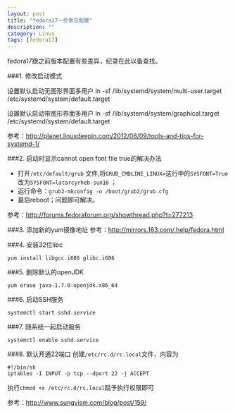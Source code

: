 ```yaml
---
layout: post
title: "fedora17一些常见配置"
description: ""
category: Linux
tags: [fedora17]
---
```

fedora17跟之前版本配置有些差异，纪录在此以备查找。

###1. 修改启动模式 

设置默认启动无图形界面多用户 
	ln -sf /lib/systemd/system/multi-user.target /etc/systemd/system/default.target  

设置默认启动带图形界面多用户 
	ln -sf /lib/systemd/system/graphical.target /etc/systemd/system/default.target  

参考：<http://planet.linuxdeepin.com/2012/08/09/tools-and-tips-for-systemd-1/>


###2. 启动时显示cannot open font file true的解决办法 

 - 打开`/etc/default/grub` 文件,将`GRUB_CMDLINE_LINUX=`这行中的`SYSFONT=True` 改为`SYSFONT=latarcyrheb-sun16` ； 
 - 运行命令：`grub2-mkconfig -o /boot/grub2/grub.cfg`
 - 最后reboot；问题即可解决。 

参考：<http://forums.fedoraforum.org/showthread.php?t=277213> 


###3. 添加新的yum镜像地址 
参考：<http://mirrors.163.com/.help/fedora.html> 

###4. 安装32位libc 

	yum install libgcc.i686 glibc.i686  


###5. 删除默认的openJDK 

	yum erase java-1.7.0-openjdk.x86_64  


###6. 启动SSH服务 

	systemctl start sshd.service  


###7. 随系统一起启动服务 

	systemctl enable sshd.service  


###8. 默认开通22端口 
创建`/etc/rc.d/rc.local`文件，内容为 

	#!/bin/sh  
	iptables -I INPUT -p tcp --dport 22 -j ACCEPT  

执行`chmod +x /etc/rc.d/rc.local`赋予执行权限即可 

参考：<http://www.sungyism.com/blog/post/159/>
